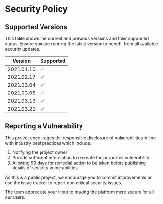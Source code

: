 # Security Policy

## Supported Versions

This table shows the current and previous versions and their supported status.
Ensure you are running the latest version to benefit from all available security updates.

| Version | Supported          |
| ------- | ------------------ |
| 2021.01.10   | :white_check_mark: |
| 2021.02.17   | :white_check_mark: |
| 2021.03.04   | :white_check_mark: |
| 2021.03.05   | :white_check_mark: |
| 2021.03.13   | :white_check_mark: |
| 2021.03.21   | :white_check_mark: |

## Reporting a Vulnerability

This project encourages the responsible disclosure of vulnerabilities in line with industry best practices which include:
1.  Notifying the project owner
2.  Provide sufficient information to recreate the purported vulnerability.
3.  Allowing 90 days for remedial action to be taken before publishing details of security vulnerabilities

As this is a public project, we encourage you to commit improvements or use the issue tracker to report non critical security issues.

The team appreciate your input to making the platform more secure for all our users.
